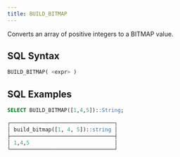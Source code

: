 ```yaml
---
title: BUILD_BITMAP
---
```


Converts an array of positive integers to a BITMAP value.

## SQL Syntax

```sql
BUILD_BITMAP( <expr> )
```

## SQL Examples

```sql
SELECT BUILD_BITMAP([1,4,5])::String;

┌─────────────────────────────────┐
│ build_bitmap([1, 4, 5])::string │
├─────────────────────────────────┤
│ 1,4,5                           │
└─────────────────────────────────┘
```